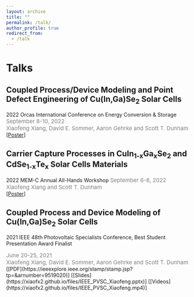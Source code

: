 ```yaml
---
layout: archive
title: ""
permalink: /talk/
author_profile: true
redirect_from:
  - /talk
---
```


# Talks
## Coupled Process/Device Modeling and Point Defect Engineering of Cu(In,Ga)Se<sub>2</sub> Solar Cells
2022 Orcas International Conference on Energy Conversion & Storage
<span style="color:grey;font-weight:400;font-size:15px"> 
September 8-10, 2022 <br /> 
Xiaofeng Xiang, David E. Sommer, Aaron Gehrke and Scott T. Dunham<br /> 
</span>
[[Poster](https://xiaofx2.github.io/files/2022_Orcas_poster.pptx)]

## Carrier Capture Processes in CuIn<sub>1-x</sub>Ga<sub>x</sub>Se<sub>2</sub> and CdSe<sub>1-x</sub>Te<sub>x</sub> Solar Cells Materials
2022 MEM-C Annual All-Hands Workshop
<span style="color:grey;font-weight:400;font-size:15px"> 
September 6-8, 2022 <br /> 
Xiaofeng Xiang and Scott T. Dunham<br /> 
</span>
[[Poster](https://xiaofx2.github.io/files/MEMC_poster.pptx)]

## Coupled Process and Device Modeling of Cu(In,Ga)Se<sub>2</sub> Solar Cells
2021 IEEE 48th Photovoltaic Specialists Conference, Best Student Presentation Award Finalist

<span style="color:grey;font-weight:400;font-size:15px"> 
June 20-25, 2021 <br /> 
Xiaofeng Xiang, David E. Sommer, Aaron Gehrke and Scott T. Dunham<br /> 
</span>
[[PDF](https://ieeexplore.ieee.org/stamp/stamp.jsp?tp=&arnumber=9519020)]
[[Slides](https://xiaofx2.github.io/files/IEEE_PVSC_Xiaofeng.pptx)]
[[Videos](https://xiaofx2.github.io/files/IEEE_PVSC_Xiaofeng.mp4)]
